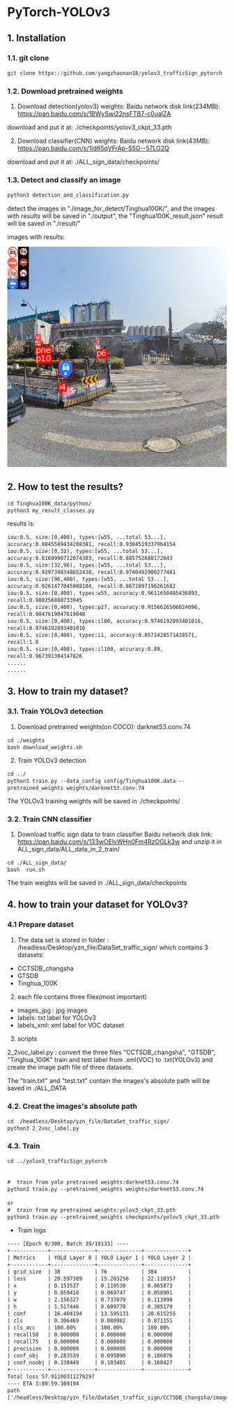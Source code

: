 # PyTorch-YOLOv3


## 1. Installation
### 1.1. git clone
```python
git clone https://github.com/yangzhaonan18/yolov3_trafficSign_pytorch
```  
    
### 1.2. Download pretrained weights
1. Download detection(yolov3) weights:
Baidu network disk link(234MB): https://pan.baidu.com/s/1BWySwi22nsFTB7-c0ualZA

download  and put it at: ./checkpoints/yolov3_ckpt_33.pth

2. Download classifier(CNN) weights:
Baidu network disk link(43MB): https://pan.baidu.com/s/1Id65qVFrAp-S5G--57LG2Q

download  and put it at: ./ALL_sign_data/checkpoints/

### 1.3. Detect and classify an image
```python
python3 detection_and_classification.py
```
detect the images in "./image_for_detect/Tinghua100K/", 
and the images with results will be saved in "./output", the "Tinghua100K_result.json" result will be saved in "./result/"

images with results:
<p align="center">
  <img width="1000" src="image_for_github/00085.png">
</p>

## 2. How to test the results?
```
cd Tinghua100K_data/python/
python3 my_result_classes.py

```

results is:
```
iou:0.5, size:[0,400), types:[w55, ...total 53...], accuracy:0.8845589434208381, recall:0.9304519337964154
iou:0.5, size:[0,32), types:[w55, ...total 53...], accuracy:0.8160990712074303, recall:0.885752688172043
iou:0.5, size:[32,96), types:[w55, ...total 53...], accuracy:0.9297398348652438, recall:0.9740492900277461
iou:0.5, size:[96,400), types:[w55, ...total 53...], accuracy:0.9261477045908184, recall:0.8672897196261682
iou:0.5, size:[0,400), types:w55, accuracy:0.9611650485436893, recall:0.908256880733945
iou:0.5, size:[0,400), types:p27, accuracy:0.9156626506024096, recall:0.9047619047619048
iou:0.5, size:[0,400), types:il80, accuracy:0.9746192893401016, recall:0.9746192893401016
iou:0.5, size:[0,400), types:i1, accuracy:0.8571428571428571, recall:1.0
iou:0.5, size:[0,400), types:il100, accuracy:0.89, recall:0.967391304347826
......
......
```

## 3. How to train my dataset?
### 3.1. Train YOLOv3 detection
1. Download pretrained weights(on COCO): darknet53.conv.74 
```
cd ./weights
bash download_weights.sh
```


2. Train YOLOv3 detection

```
cd ../
python3 train.py --data_config config/Tinghua100K.data --pretrained_weights weights/darknet53.conv.74
```

The YOLOv3 training weights will be saved in ./checkpoints/
### 3.2. Train CNN classifier 
1. Download traffic sign data to train classifier
Baidu network disk link: https://pan.baidu.com/s/133wOElvWHn0Fm4RzOGLk3w
and unzip it in ALL_sign_data/ALL_data_in_2_train/

```
cd ./ALL_sign_data/
bash  run.sh
```

The train weights will be saved in ./ALL_sign_data/checkpoints


## 4. how to train your dataset for YOLOv3?

### 4.1 Prepare dataset

1. The data set is stored in folder : /headless/Desktop/yzn_file/DataSet_traffic_sign/
which contains 3 datasets: 

* CCTSDB_changsha
* GTSDB
* Tinghua_100K

2. each file contains three files(most important)

* images_jpg : jpg images
* labels: txt label for YOLOv3
* labels_xml: xml label for VOC dataset

3. scripts

2_2voc_label.py : convert the three files  "CCTSDB_changsha", "GTSDB", "Tinghua_100K" train and test label from .xml(VOC) to .txt(YOLOv3) and create the image path file of three datasets.

The "train.txt" and "test.txt" contain the images's absolute path will be saved in ./ALL_DATA

### 4.2. Creat the images's absolute path
```
cd  /headless/Desktop/yzn_file/DataSet_traffic_sign/
python3 2_2voc_label.py
```

### 4.3. Train 
```
cd ../yolov3_trafficSign_pytorch


#  train from yolo pretrained weights:darknet53.conv.74
python3 train.py --pretrained_weights weights/darknet53.conv.74

or 
#  train from my pretrained weights:yolov3_ckpt_33.pth
python3 train.py --pretrained_weights checkpoints/yolov3_ckpt_33.pth
```
* Train logs
```
---- [Epoch 0/300, Batch 39/19133] ----
+------------+--------------+--------------+--------------+
| Metrics    | YOLO Layer 0 | YOLO Layer 1 | YOLO Layer 2 |
+------------+--------------+--------------+--------------+
| grid_size  | 38           | 76           | 304          |
| loss       | 20.597389    | 15.203256    | 22.110357    |
| x          | 0.153537     | 0.110538     | 0.065873     |
| y          | 0.059418     | 0.069747     | 0.058901     |
| w          | 2.156327     | 0.737079     | 0.113998     |
| h          | 1.517446     | 0.609778     | 0.385179     |
| conf       | 16.404194    | 13.595131    | 20.615255    |
| cls        | 0.306469     | 0.080982     | 0.871151     |
| cls_acc    | 100.00%      | 100.00%      | 100.00%      |
| recall50   | 0.000000     | 0.000000     | 0.000000     |
| recall75   | 0.000000     | 0.000000     | 0.000000     |
| precision  | 0.000000     | 0.000000     | 0.000000     |
| conf_obj   | 0.283539     | 0.095890     | 0.186076     |
| conf_noobj | 0.138449     | 0.103401     | 0.168427     |
+------------+--------------+--------------+--------------+
Total loss 57.91100311279297
---- ETA 3:00:59.369194
path ['/headless/Desktop/yzn_file/DataSet_traffic_sign/CCTSDB_changsha/images_jpg/train/06006.jpg']

```

